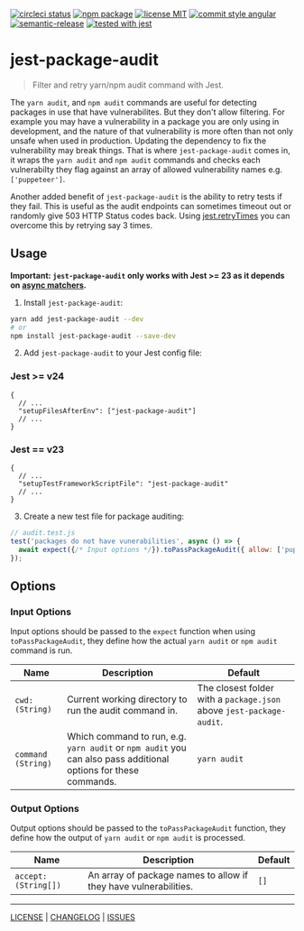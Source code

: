 [![circleci status][circleci-badge]][circleci-link] [![npm package][npm-badge]][npm-link] [![license MIT][license-badge]][license] [![commit style angular][commit-style-badge]][commit-style-link] [![semantic-release][semantic-release-badge]][semantic-release-link] [![tested with jest][jest-badge]][jest-link]

# jest-package-audit
> Filter and retry yarn/npm audit command with Jest.

The `yarn audit`, and `npm audit` commands are useful for detecting packages in use that have vulnerabilites. But they don't allow filtering. For example you may have a vulnerability in a package you are only using in development, and the nature of that vulnerability is more often than not only unsafe when used in production. Updating the dependency to fix the vulnerability may break things. That is where `jest-package-audit` comes in, it wraps the `yarn audit` and `npm audit` commands and checks each vulnerabilty they flag against an array of allowed vulnerability names e.g. `['puppeteer']`.

Another added benefit of `jest-package-audit` is the ability to retry tests if they fail. This is useful as the audit endpoints can sometimes timeout out or randomly give 503 HTTP Status codes back. Using [jest.retryTimes][jest-retry-times] you can overcome this by retrying say 3 times.

## Usage
__Important: `jest-package-audit` only works with Jest >= 23 as it depends on [async matchers][async-matchers].__
1. Install `jest-package-audit`:
```bash
yarn add jest-package-audit --dev
# or
npm install jest-package-audit --save-dev
```
2. Add `jest-package-audit` to your Jest config file:
### Jest >= v24
```jsonc
{
  // ...
  "setupFilesAfterEnv": ["jest-package-audit"]
  // ...
}
```
### Jest == v23
```jsonc
{
  // ...
  "setupTestFrameworkScriptFile": "jest-package-audit"
  // ...
}
```
3. Create a new test file for package auditing:
```javascript
// audit.test.js
test('packages do not have vunerabilities', async () => {
  await expect({/* Input options */}).toPassPackageAudit({ allow: ['puppeteer'] /* Output options */ });
});
```

## Options
### Input Options
Input options should be passed to the `expect` function when using `toPassPackageAudit`, they define how the actual `yarn audit` or `npm audit` command is run.

Name | Description | Default
--- | --- | ---
`cwd: (String)` | Current working directory to run the audit command in. | The closest folder with a `package.json` above `jest-package-audit`.
`command (String)` | Which command to run, e.g. `yarn audit` or `npm audit` you can also pass additional options for these commands. | `yarn audit`

### Output Options
Output options should be passed to the `toPassPackageAudit` function, they define how the output of `yarn audit` or `npm audit` is processed.

Name | Description | Default
--- | --- | ---
`accept: (String[])` | An array of package names to allow if they have vulnerabilities. | `[]`

---

[LICENSE][license] | [CHANGELOG][changelog] | [ISSUES][issues]

[license]: ./LICENSE
[changelog]: ./CHANGELOG.md
[issues]: https://github.com/xeroxinteractive/jest-package-audit/issues

[circleci-badge]: https://flat.badgen.net/circleci/github/xeroxinteractive/jest-package-audit
[circleci-link]: https://circleci.com/gh/xeroxinteractive/jest-package-audit/tree/master

[npm-badge]: https://flat.badgen.net/npm/v/jest-package-audit?color=cyan
[npm-link]: https://www.npmjs.com/package/jest-package-audit

[license-badge]: https://flat.badgen.net/npm/license/jest-package-audit

[commit-style-badge]: https://flat.badgen.net/badge/commit%20style/angular/purple
[commit-style-link]: https://github.com/angular/angular.js/blob/master/DEVELOPERS.md#-git-commit-guidelines
[semantic-release-badge]: https://flat.badgen.net/badge/%20%20%F0%9F%93%A6%F0%9F%9A%80/semantic%20release/e10079
[semantic-release-link]: https://github.com/semantic-release/semantic-release

[jest-badge]: https://flat.badgen.net/badge/tested%20with/jest/99424f
[jest-link]: https://github.com/facebook/jest

[async-matchers]: https://jestjs.io/blog/2018/05/29/jest-23-blazing-fast-delightful-testing.html#custom-asynchronous-matchers
[jest-retry-times]: https://github.com/facebook/jest/blob/f45d1c939cbf55a71dbfdfc316d2be62b590197f/docs/JestObjectAPI.md#jestretrytimes

